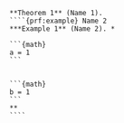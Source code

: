 
`````{prf:theorem} Name 1
**Theorem 1** (Name 1).
````{prf:example} Name 2
***Example 1** (Name 2). *

```{math} 
a = 1
```


```{math} 
b = 1
```
**
````

`````
